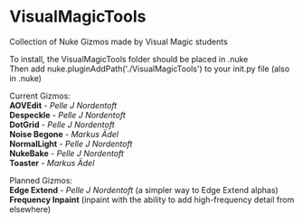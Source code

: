 # VisualMagicTools

Collection of Nuke Gizmos made by Visual Magic students

To install, the VisualMagicTools folder should be placed in .nuke\
Then add nuke.pluginAddPath('./VisualMagicTools') to your init.py file (also in .nuke)

Current Gizmos:\
**AOVEdit** - *Pelle J Nordentoft*\
**Despeckle** - *Pelle J Nordentoft*\
**DotGrid** - *Pelle J Nordentoft*\
**Noise Begone** - *Markus Ädel*\
**NormalLight** - *Pelle J Nordentoft*\
**NukeBake** - *Pelle J Nordentoft*\
**Toaster** - *Markus Ädel*

Planned Gizmos:\
**Edge Extend** - *Pelle J Nordentoft* (a simpler way to Edge Extend alphas)\
**Frequency Inpaint** (inpaint with the ability to add high-frequency detail from elsewhere)